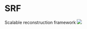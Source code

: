 # SRF
Scalable reconstruction framework
<a href="https://teamcity.tek-pi.com/viewType.html?buildTypeId=Srf_Build&guest=1">
<img src="https://teamcity.tek-pi.com/app/rest/builds/buildType:(id:Srf_Build)/statusIcon"/>
</a>
